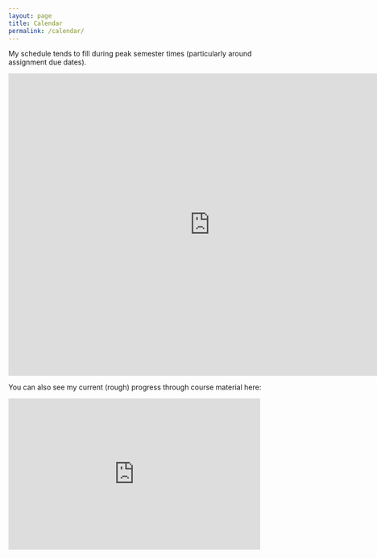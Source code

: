 ```yaml
---
layout: page
title: Calendar
permalink: /calendar/
---
```


<p>My schedule tends to fill during peak semester times (particularly around assignment due dates).</p>

<iframe src="https://www.google.com/calendar/embed?mode=WEEK&amp;height=600&amp;wkst=1&amp;bgcolor=%23FFFFFF&amp;src=overyonderstudios%40gmail.com&amp;color=%236B3304&amp;src=05ug3j6gko6c590tjt5jlnf85k%40group.calendar.google.com&amp;color=%235229A3&amp;src=t2fft4jre9aj5lssuo9qqoaf38%40group.calendar.google.com&amp;color=%23711616&amp;src=qhoq3s4f2rqoog4bd1h5fp5mm0%40group.calendar.google.com&amp;color=%23875509&amp;src=vm000lcbif5r5c66hm9v3e0rbg%40group.calendar.google.com&amp;color=%2328754E&amp;ctz=Australia%2FPerth" style=" border-width:0 " width="800" height="600" frameborder="0" scrolling="no"></iframe>

<p>You can also see my current (rough) progress through course material here:</p>
<iframe width="500" height="300" frameborder="0" src="https://docs.google.com/spreadsheet/pub?key=0Aj-ORFjJl4XudGRiY0NTUE5XRlUzcncwRnV2VHVPaHc&output=html&widget=true"></iframe>
